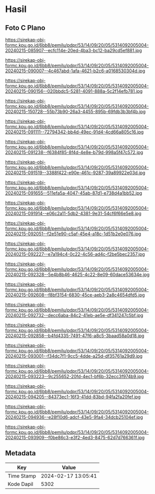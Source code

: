 # Hasil

## Foto C Plano

https://sirekap-obj-formc.kpu.go.id/6bb8/pemilu/pdpr/53/14/09/20/05/5314092005004-20240215-085907--ecfc114e-20ed-4ba3-bc12-ba29cd5ef881.jpg

https://sirekap-obj-formc.kpu.go.id/6bb8/pemilu/pdpr/53/14/09/20/05/5314092005004-20240215-090007--4c467abd-1afa-4621-b2c6-a0168530304d.jpg

https://sirekap-obj-formc.kpu.go.id/6bb8/pemilu/pdpr/53/14/09/20/05/5314092005004-20240215-090156--020bbdc5-5281-4091-888a-5c2f14efb781.jpg

https://sirekap-obj-formc.kpu.go.id/6bb8/pemilu/pdpr/53/14/09/20/05/5314092005004-20240215-150728--55b73b90-26a3-4455-895b-69fdb3b3bf4b.jpg

https://sirekap-obj-formc.kpu.go.id/6bb8/pemilu/pdpr/53/14/09/20/05/5314092005004-20240215-091111--72794342-bb4d-49ec-91d4-4cd66a805c16.jpg

https://sirekap-obj-formc.kpu.go.id/6bb8/pemilu/pdpr/53/14/09/20/05/5314092005004-20240215-091238--f6384f85-8f4d-4e8e-b79d-998a5f47c572.jpg

https://sirekap-obj-formc.kpu.go.id/6bb8/pemilu/pdpr/53/14/09/20/05/5314092005004-20240215-091519--3388f422-e90e-461c-9287-39a89922e03d.jpg

https://sirekap-obj-formc.kpu.go.id/6bb8/pemilu/pdpr/53/14/09/20/05/5314092005004-20240215-091655--511efa5a-4047-45ab-87d1-e738d4a1bb52.jpg

https://sirekap-obj-formc.kpu.go.id/6bb8/pemilu/pdpr/53/14/09/20/05/5314092005004-20240215-091914--e06c2a11-5db2-4381-9e31-54cf6f66e5e8.jpg

https://sirekap-obj-formc.kpu.go.id/6bb8/pemilu/pdpr/53/14/09/20/05/5314092005004-20240215-092051--f2e51e90-c5af-45e4-a18c-1d51b2e0e076.jpg

https://sirekap-obj-formc.kpu.go.id/6bb8/pemilu/pdpr/53/14/09/20/05/5314092005004-20240215-092227--e7a194c4-0c22-4c56-ad4c-f2be5bec2357.jpg

https://sirekap-obj-formc.kpu.go.id/6bb8/pemilu/pdpr/53/14/09/20/05/5314092005004-20240215-092328--5e4b8b46-4625-4c22-8e09-60dace53634e.jpg

https://sirekap-obj-formc.kpu.go.id/6bb8/pemilu/pdpr/53/14/09/20/05/5314092005004-20240215-092608--f8bf3154-6830-45ce-aeb3-2a8c4654dfd5.jpg

https://sirekap-obj-formc.kpu.go.id/6bb8/pemilu/pdpr/53/14/09/20/05/5314092005004-20240215-092732--decc6aba-84c2-41eb-ae5e-df341247c5bf.jpg

https://sirekap-obj-formc.kpu.go.id/6bb8/pemilu/pdpr/53/14/09/20/05/5314092005004-20240215-092858--b4fd4335-7491-47f6-a8c5-3baad58a0d18.jpg

https://sirekap-obj-formc.kpu.go.id/6bb8/pemilu/pdpr/53/14/09/20/05/5314092005004-20240215-093001--f34dc7f1-9cc5-4dde-a25d-df35761a29d9.jpg

https://sirekap-obj-formc.kpu.go.id/6bb8/pemilu/pdpr/53/14/09/20/05/5314092005004-20240215-093223--9c255652-20fd-4ec1-bf6b-32ecc3f974b9.jpg

https://sirekap-obj-formc.kpu.go.id/6bb8/pemilu/pdpr/53/14/09/20/05/5314092005004-20240215-094205--84373ec1-16f3-41dd-83bd-94fa2fa20fef.jpg

https://sirekap-obj-formc.kpu.go.id/6bb8/pemilu/pdpr/53/14/09/20/05/5314092005004-20240215-094936--e28f10d6-adcf-43e5-9fa4-34dcb25104ef.jpg

https://sirekap-obj-formc.kpu.go.id/6bb8/pemilu/pdpr/53/14/09/20/05/5314092005004-20240215-093909--f0be86c3-e3f2-4ed3-8475-62d7d766361f.jpg


## Metadata

| Key        | Value               |
| ---------- | ------------------- |
| Time Stamp | 2024-02-17 13:05:41 |
| Kode Dapil | 5302                |



